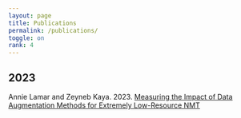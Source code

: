 ```yaml
---
layout: page
title: Publications
permalink: /publications/
toggle: on
rank: 4
---
```


## 2023

Annie Lamar and Zeyneb Kaya. 2023. [Measuring the Impact of Data Augmentation Methods for Extremely Low-Resource NMT](https://aclanthology.org/2023.loresmt-1.8/)
